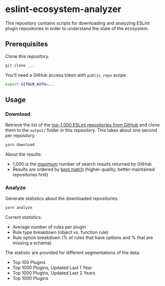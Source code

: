 # eslint-ecosystem-analyzer

This repository contains scripts for downloading and analyzing ESLint plugin repositories in order to understand the state of the ecosystem.

## Prerequisites

Clone this repository.

```sh
git clone ...
```

You'll need a GitHub access token with `public_repo` scope.

```sh
export GITHUB_AUTH=...
```

## Usage

### Download

Retrieve the list of the [top-1,000 ESLint repositories from GitHub](https://github.com/search?q=%22eslint-plugin%22+in%3Aname) and clone them to the `output/` folder in this repository. This takes about one second per repository.

```sh
yarn download
```

About the results:

* 1,000 is the [maximum](https://docs.github.com/en/rest/reference/search) number of search results returned by GitHub
* Results are ordered by [best match](https://docs.github.com/en/rest/reference/search#ranking-search-results) (higher-quality, better-maintained repositories first)

### Analyze

Generate statistics about the downloaded repositories.

```sh
yarn analyze
```

Current statistics:

* Average number of rules per plugin
* Rule type breakdown (object vs. function rule)
* Rule option breakdown (% of rules that have options and % that are missing a schema)

The statistic are provided for different segmentations of the data:

* Top 100 Plugins
* Top 1000 Plugins, Updated Last 1 Year
* Top 1000 Plugins, Updated Last 2 Years
* Top 1000 Plugins
